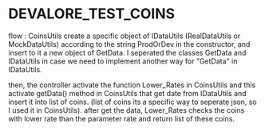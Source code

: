 # DEVALORE_TEST_COINS

flow : 
CoinsUtils  create a specific object of IDataUtils (RealDataUtils or MockDataUtils) according to the string ProdOrDev in the constructor,
and insert to it a new object of GetData.
I seperated the classes GetData and IDataUtils in case we need to implement another way for "GetData" in IDataUtils.

then, the controller activate the function Lower_Rates in CoinsUtils and this activate getData() method in CoinsUtils that get date from IDataUtils and insert
it into list of coins. (list of coins its a specific way to seperate json, so I used it in CoinsUtils).
after get the data, Lower_Rates checks the coins with lower rate than the parameter rate and return list of these coins. 
